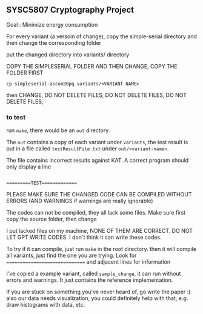 ## SYSC5807 Cryptography Project

Goal : Minimize energy consumption



For every variant (a versoin of change), 
copy the simple-serial directory and then change the corresponding folder

put the changed directory into variants/ directory


COPY THE SIMPLESERIAL FOLDER AND THEN CHANGE, COPY THE FOLDER FIRST

```
cp simpleserial-ascon80pq variants/<VARIANT NAME>
```
then CHANGE, DO NOT DELETE FILES, DO NOT DELETE FILES, DO NOT DELETE FILES, 

### to test

run `make`, there would be an `out` directory.

The `out` contains a copy of each variant under `variants`, the test result is put in a file called `testResultFile.txt` under `out/<variant-name>`.

The file contains incorrect results against KAT. A correct program should only display a line 
```

=========TEST=============
```

PLEASE MAKE SURE THE CHANGED CODE CAN BE COMPILED WITHOUT ERRORS (AND WARNINGS  if warnings are really ignorable)


The codes can not be compiled, they all  lack some files. Make sure first copy the source folder, then change


I put lacked files on my machine, NONE OF THEM ARE CORRECT. DO NOT LET  GPT WRITE CODES. I don't think it can write these codes.

To try if it can compile, just run `make` in the root directory. then it will compile all variants, just find the one you are trying.
Look for `=============================` and adjacent lines for information


I've copied a example variant, called `sample_change`, it can run without errors and warnings. It just contains the reference implementation.




If you are stuck on something you've never heard of, go write the paper :) also our data needs visualization, you could definitely help with that, e.g. draw histograms with data, etc.
